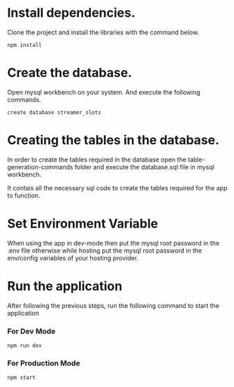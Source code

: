 # Install dependencies.

Clone the project and install the libraries with the command below.
```
npm install
```

# Create the database.
Open mysql workbench on your system. And execute the following commands.
```
create database streamer_slots
```

# Creating the tables in the database.
In order to create the tables required in the database open the table-generation-commands folder and execute the database.sql file in mysql workbench.

It contais all the necessary sql code to create the tables required for the app to function. 

# Set Environment Variable
When using the app in dev-mode then put the mysql root password in the .env file otherwise while hosting put the mysql root password in the env/config variables of your hosting provider.

# Run the application
After following the previous steps, run the following command to start the application 

### For Dev Mode 
```
npm run dev
```
### For Production Mode
```
npm start
```
